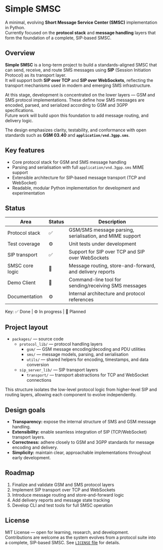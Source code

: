 # Simple SMSC

A minimal, evolving **Short Message Service Center (SMSC)** implementation in Python.  
Currently focused on the **protocol stack** and **message handling** layers that form the foundation of a complete, SIP-based SMSC.

## Overview

**Simple SMSC** is a long-term project to build a standards-aligned SMSC that can send, receive, and route SMS messages using **SIP** (Session Initiation Protocol) as its transport layer.  
It will support both **SIP over TCP** and **SIP over WebSockets**, reflecting the transport mechanisms used in modern and emerging SMS infrastructure.

At this stage, development is concentrated on the lower layers — GSM and SMS protocol implementations. These define how SMS messages are encoded, parsed, and serialized according to GSM and 3GPP specifications.  
Future work will build upon this foundation to add message routing, and delivery logic.

The design emphasizes clarity, testability, and conformance with open standards such as **GSM 03.40** and **`application/vnd.3gpp.sms`**.

## Key features

- Core protocol stack for GSM and SMS message handling  
- Parsing and serialisation with full `application/vnd.3gpp.sms` MIME support  
- Extensible architecture for SIP-based message transport (TCP and WebSocket)  
- Readable, modular Python implementation for development and experimentation  

## Status

| Area | Status | Description |
|------|---------|-------------|
| Protocol stack | ✅ | GSM/SMS message parsing, serialisation, and MIME support |
| Test coverage | ⚙️ | Unit tests under development |
| SIP transport | ✅ | Support for SIP over TCP and SIP over WebSockets |
| SMSC core logic | 🧭 | Message routing, store-and-forward, and delivery reports |
| Demo Client | 🧭 | Command-line tool for sending/receiving SMS messages |
| Documentation | ⚙️ | Internal architecture and protocol references |

Key: ✅ Done | ⚙️ In progress | 🧭 Planned

## Project layout

- `packages/` — source code  
  - `protocol_lib/` — protocol handling layers  
    - `gsm/` — GSM message encoding/decoding and PDU utilities  
    - `sms/` — message models, parsing, and serialisation  
    - `utils/` — shared helpers for encoding, timestamps, and data conversion  
  - `sip_server_lib/` — SIP transport layers  
    - `transport/` — transport abstractions for TCP and WebSocket connections

This structure isolates the low-level protocol logic from higher-level SIP and routing layers, allowing each component to evolve independently.

## Design goals

- **Transparency:** expose the internal structure of SMS and GSM message handling.  
- **Extensibility:** enable seamless integration of SIP (TCP/WebSocket) transport layers.  
- **Correctness:** adhere closely to GSM and 3GPP standards for message encoding and delivery.  
- **Simplicity:** maintain clear, approachable implementations throughout early development.  

## Roadmap

1. Finalize and validate GSM and SMS protocol layers  
2. Implement SIP transport over TCP and WebSockets  
3. Introduce message routing and store-and-forward logic  
4. Add delivery reports and message state tracking  
5. Develop CLI and test tools for full SMSC operation  

## License

MIT License — open for learning, research, and development.  
Contributions are welcome as the system evolves from a protocol suite into a complete, SIP-based SMSC.
See [`LICENSE` file](./LICENSE) for details.